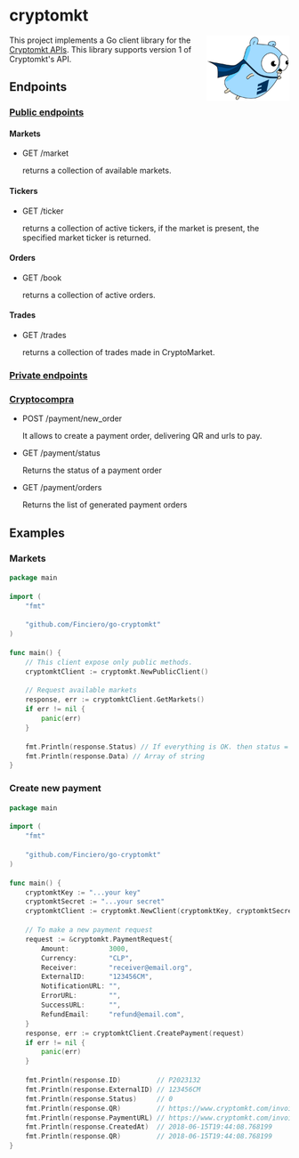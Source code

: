 # cryptomkt

<img align="right" width="150" src="gopher.png">


This project implements a Go client library for the [Cryptomkt APIs](https://developers.cryptomkt.com).
This library supports version 1 of Cryptomkt's API.

## Endpoints

### [Public endpoints](https://developers.cryptomkt.com/es/?shell#endpoints-publicos)

#### Markets

- GET /market

   returns a collection of available markets.

#### Tickers

- GET /ticker

   returns a collection of active tickers, if the market is present, the specified market ticker is returned.

#### Orders

- GET /book

   returns a collection of active orders.

#### Trades

- GET /trades

   returns a collection of trades made in CryptoMarket.


### [Private endpoints](https://developers.cryptomkt.com/es/?shell#endpoints-autenticados)

### [Cryptocompra](https://developers.cryptomkt.com/es/?shell#cryptocompra)

- POST /payment/new_order

   It allows to create a payment order, delivering QR and urls to pay.

- GET /payment/status

   Returns the status of a payment order

- GET /payment/orders

   Returns the list of generated payment orders

## Examples

### Markets

```go
package main

import (
	"fmt"

	"github.com/Finciero/go-cryptomkt"
)

func main() {
	// This client expose only public methods.
	cryptomktClient := cryptomkt.NewPublicClient()

	// Request available markets
	response, err := cryptomktClient.GetMarkets()
	if err != nil {
		panic(err)
	}

	fmt.Println(response.Status) // If everything is OK. then status = success
	fmt.Println(response.Data) // Array of string
}

```

### Create new payment

```go
package main

import (
	"fmt"

	"github.com/Finciero/go-cryptomkt"
)

func main() {
	cryptomktKey := "...your key"
	cryptomktSecret := "...your secret"
	cryptomktClient := cryptomkt.NewClient(cryptomktKey, cryptomktSecret)

	// To make a new payment request
	request := &cryptomkt.PaymentRequest{
		Amount:          3000,
		Currency:        "CLP",
		Receiver:        "receiver@email.org",
		ExternalID:      "123456CM",
		NotificationURL: "",
		ErrorURL:        "",
		SuccessURL:      "",
		RefundEmail:     "refund@email.com",
	}
	response, err := cryptomktClient.CreatePayment(request)
	if err != nil {
		panic(err)
	}

	fmt.Println(response.ID)         // P2023132
	fmt.Println(response.ExternalID) // 123456CM
	fmt.Println(response.Status)     // 0
	fmt.Println(response.QR)         // https://www.cryptomkt.com/invoice/P2023132.png
	fmt.Println(response.PaymentURL) // https://www.cryptomkt.com/invoice/P2023132/xToY232aheSt8F?lang=en
	fmt.Println(response.CreatedAt)  // 2018-06-15T19:44:08.768199
	fmt.Println(response.QR)         // 2018-06-15T19:44:08.768199
}

```

